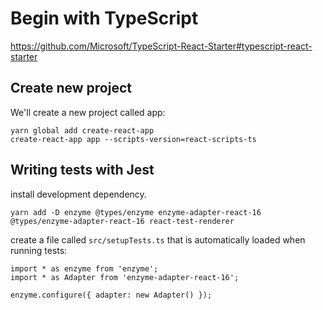 # Begin with TypeScript
https://github.com/Microsoft/TypeScript-React-Starter#typescript-react-starter
## Create new project
We'll create a new project called app:
```
yarn global add create-react-app
create-react-app app --scripts-version=react-scripts-ts
```
## Writing tests with Jest
install development dependency.
```
yarn add -D enzyme @types/enzyme enzyme-adapter-react-16 @types/enzyme-adapter-react-16 react-test-renderer
```
create a file called `src/setupTests.ts` that is automatically loaded when running tests:
```
import * as enzyme from 'enzyme';
import * as Adapter from 'enzyme-adapter-react-16';

enzyme.configure({ adapter: new Adapter() });
```
